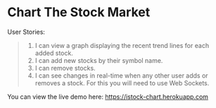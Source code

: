 # Chart The Stock Market

User Stories: 
>1. I can view a graph displaying the recent trend lines for each added stock.
>2. I can add new stocks by their symbol name.
>3. I can remove stocks.
>4. I can see changes in real-time when any other user adds or removes a stock. For this you will need to use Web Sockets.

You can view the live demo here: https://istock-chart.herokuapp.com
